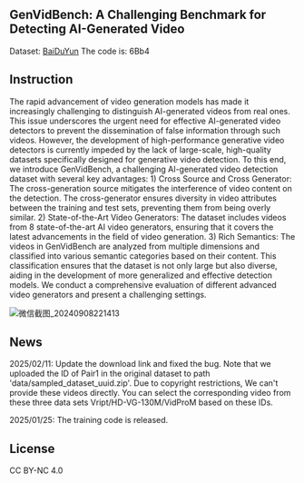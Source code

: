 ## GenVidBench: A Challenging Benchmark for Detecting AI-Generated Video

Dataset: [BaiDuYun](https://pan.baidu.com/s/1KWg3znu14AOC6iOOT_iqMg#list/path=%2F) The code is: 6Bb4

Instruction
---
The rapid advancement of video generation models has made it increasingly challenging to distinguish AI-generated videos from real ones. This issue underscores the urgent need for effective AI-generated video detectors to prevent the dissemination of false information through such videos. However, the development of high-performance generative video detectors is currently impeded by the lack of large-scale, high-quality datasets specifically designed for generative video detection. To this end, we introduce GenVidBench, a challenging AI-generated video detection dataset with several key advantages: 1) Cross Source and Cross Generator: The cross-generation source mitigates the interference of video content on the detection. The cross-generator ensures diversity in video attributes between the training and test sets, preventing them from being overly similar. 2) State-of-the-Art Video Generators: The dataset includes videos from 8 state-of-the-art AI video generators, ensuring that it covers the latest advancements in the field of video generation. 3) Rich Semantics: The videos in GenVidBench are analyzed from multiple dimensions and classified into various semantic categories based on their content. This classification ensures that the dataset is not only large but also diverse, aiding in the development of more generalized and effective detection models. We conduct a comprehensive evaluation of different advanced video generators and present a challenging settings.

![微信截图_20240908221413](https://github.com/user-attachments/assets/8e34a3fe-5dfa-4424-8657-7290d5a0248a)

News
---
2025/02/11: Update the download link and fixed the bug. Note that we uploaded the ID of Pair1 in the original dataset to path 'data/sampled_dataset_uuid.zip'. Due to copyright restrictions, We can't provide these videos directly. You can select the corresponding video from these three data sets Vript/HD-VG-130M/VidProM based on these IDs. 

2025/01/25: The training code is released.

License
---
CC BY-NC 4.0



